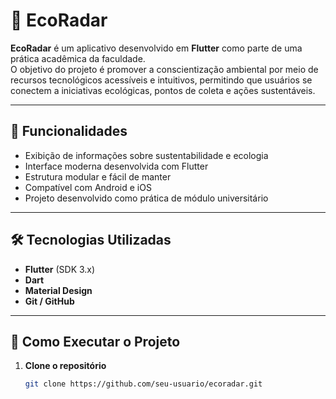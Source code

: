 # 🌿 EcoRadar

**EcoRadar** é um aplicativo desenvolvido em **Flutter** como parte de uma prática acadêmica da faculdade.  
O objetivo do projeto é promover a conscientização ambiental por meio de recursos tecnológicos acessíveis e intuitivos, permitindo que usuários se conectem a iniciativas ecológicas, pontos de coleta e ações sustentáveis.

---

## 📱 Funcionalidades

- Exibição de informações sobre sustentabilidade e ecologia  
- Interface moderna desenvolvida com Flutter  
- Estrutura modular e fácil de manter  
- Compatível com Android e iOS  
- Projeto desenvolvido como prática de módulo universitário

---

## 🛠️ Tecnologias Utilizadas

- **Flutter** (SDK 3.x)
- **Dart**
- **Material Design**
- **Git / GitHub**

---

## 🚀 Como Executar o Projeto

1. **Clone o repositório**
   ```bash
   git clone https://github.com/seu-usuario/ecoradar.git
